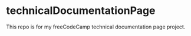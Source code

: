 # technicalDocumentationPage
This repo is for my freeCodeCamp technical documentation page project.
